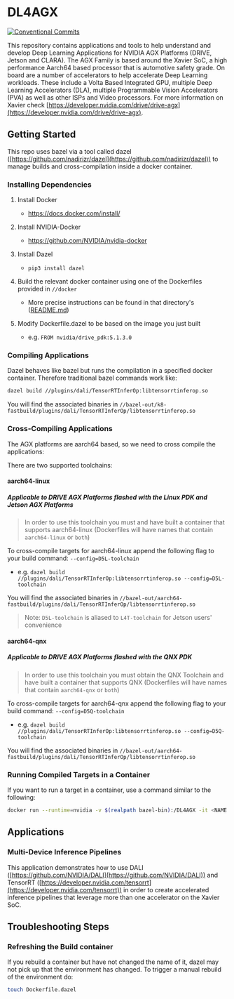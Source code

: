 # DL4AGX

[![Conventional Commits](https://img.shields.io/badge/Conventional%20Commits-1.0.0-yellow.svg)](https://conventionalcommits.org)

This repository contains applications and tools to help understand and develop Deep Learning Applications for NVIDIA AGX Platforms (DRIVE, Jetson and CLARA). The AGX Family is based around the Xavier SoC, a high performance Aarch64 based processor that is automotive safety grade. On board are a number of accelerators to help accelerate Deep Learning workloads. These include a Volta Based Integrated GPU, multiple Deep Learning Accelerators (DLA), multiple Programmable Vision Accelerators (PVA) as well as other ISPs and Video processors. For more information on Xavier check [https://developer.nvidia.com/drive/drive-agx](https://developer.nvidia.com/drive/drive-agx).

## Getting Started

This repo uses bazel via a tool called dazel ([https://github.com/nadirizr/dazel](https://github.com/nadirizr/dazel)) to manage builds and cross-compilation inside a docker container.

### Installing Dependencies

1. Install Docker

   - https://docs.docker.com/install/

2. Install NVIDIA-Docker

   - https://github.com/NVIDIA/nvidia-docker

3. Install Dazel

   - ```pip3 install dazel```

4. Build the relevant docker container using one of the Dockerfiles provided in `//docker`

   - More precise instructions can be found in that directory's ([README.md](docker/README.md))

5. Modify Dockerfile.dazel to be based on the image you just built

   - e.g. `FROM nvidia/drive_pdk:5.1.3.0`

### Compiling Applications

Dazel behaves like bazel but runs the compilation in a specified docker container. Therefore traditional bazel commands work like:

```sh
dazel build //plugins/dali/TensorRTInferOp:libtensorrtinferop.so
```

You will find the associated binaries in `//bazel-out/k8-fastbuild/plugins/dali/TensorRTInferOp/libtensorrtinferop.so`

### Cross-Compiling Applications

The AGX platforms are aarch64 based, so we need to cross compile the applications:

There are two supported toolchains:

#### aarch64-linux

##### Applicable to DRIVE AGX Platforms flashed with the Linux PDK and Jetson AGX Platforms

> In order to use this toolchain you must and have built a container that supports aarch64-linux (Dockerfiles will have names that contain `aarch64-linux` or `both`)

To cross-compile targets for aarch64-linux append the following flag to your build command: `--config=D5L-toolchain`

- e.g. `dazel build //plugins/dali/TensorRTInferOp:libtensorrtinferop.so --config=D5L-toolchain`

You will find the associated binaries in `//bazel-out/aarch64-fastbuild/plugins/dali/TensorRTInferOp/libtensorrtinferop.so`

> Note: `D5L-toolchain` is aliased to `L4T-toolchain` for Jetson users' convenience

#### aarch64-qnx

##### Applicable to DRIVE AGX Platforms flashed with the QNX PDK

> In order to use this toolchain you must obtain the QNX Toolchain and have built a container that supports QNX (Dockerfiles will have names that contain `aarch64-qnx` or `both`)

To cross-compile targets for aarch64-qnx append the following flag to your build command: `--config=D5Q-toolchain`

- e.g. `dazel build //plugins/dali/TensorRTInferOp:libtensorrtinferop.so --config=D5Q-toolchain`

You will find the associated binaries in `//bazel-out/aarch64-fastbuild/plugins/dali/TensorRTInferOp/libtensorrtinferop.so`

### Running Compiled Targets in a Container

If you want to run a target in a container, use a command similar to the following:

```sh
docker run --runtime=nvidia -v $(realpath bazel-bin):/DL4AGX -it <NAME OF ENV DOCKER IMAGE> /DL4AGX/<PATH TO YOUR SAMPLE IN bazel-bin>
```

## Applications

### Multi-Device Inference Pipelines 

This application demonstrates how to use DALI ([https://github.com/NVIDIA/DALI](https://github.com/NVIDIA/DALI)) and TensorRT ([https://developer.nvidia.com/tensorrt](https://developer.nvidia.com/tensorrt)) in order to create accelerated inference pipelines that leverage more than one accelerator on the Xavier SoC.

## Troubleshooting Steps

### Refreshing the Build container

If you rebuild a container but have not changed the name of it, dazel may not pick up that the environment has changed. To trigger a manual rebuild of the environment do:

``` sh
touch Dockerfile.dazel
```